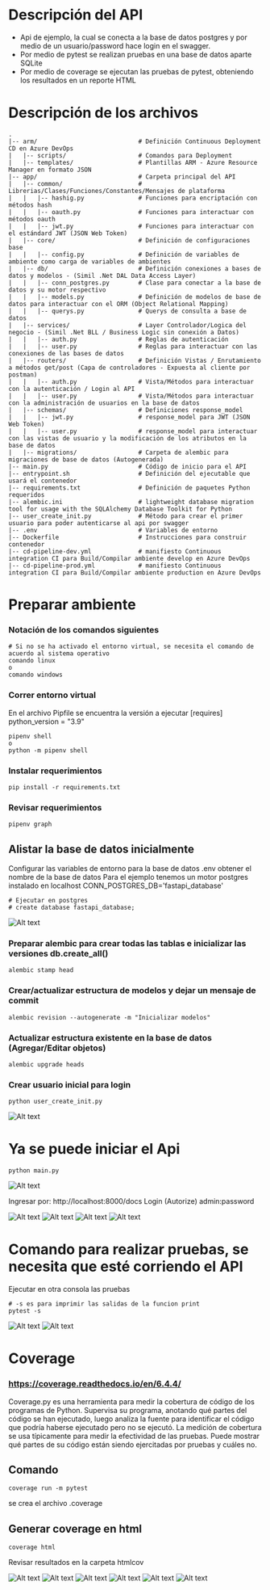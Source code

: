 # Descripción del API

- Api de ejemplo, la cual se conecta a la base de datos postgres y por medio de un usuario/password hace login en el swagger.
- Por medio de pytest se realizan pruebas en una base de datos aparte SQLite
- Por medio de coverage se ejecutan las pruebas de pytest, obteniendo los resultados en un reporte HTML

# Descripción de los archivos
    .
    |-- arm/                            # Definición Continuous Deployment CD en Azure DevOps
    |   |-- scripts/                    # Comandos para Deployment
    |   |-- templates/                  # Plantillas ARM - Azure Resource Manager en formato JSON
    |-- app/                            # Carpeta principal del API
    |   |-- common/                     # Librerias/Clases/Funciones/Constantes/Mensajes de plataforma
    |   |   |-- hashig.py               # Funciones para encriptación con métodos hash
    |   |   |-- oauth.py                # Funciones para interactuar con métodos oauth
    |   |   |-- jwt.py                  # Funciones para interactuar con el estándard JWT (JSON Web Token)
    |   |-- core/                       # Definición de configuraciones base
    |   |   |-- config.py               # Definición de variables de ambiente como carga de variables de ambientes
    |   |-- db/                         # Definición conexiones a bases de datos y modelos - (Simil .Net DAL Data Access Layer)
    |   |   |-- conn_postgres.py        # Clase para conectar a la base de datos y su motor respectivo
    |   |   |-- models.py               # Definición de modelos de base de datos para interactuar con el ORM (Object Relational Mapping)
    |   |   |-- querys.py               # Querys de consulta a base de datos
    |   |-- services/                   # Layer Controlador/Logica del negocio - (Simil .Net BLL / Business Logic sin conexión a Datos)
    |   |   |-- auth.py                 # Reglas de autenticación
    |   |   |-- user.py                 # Reglas para interactuar con las conexiones de las bases de datos
    |   |-- routers/                    # Definición Vistas / Enrutamiento a métodos get/post (Capa de controladores - Expuesta al cliente por postman)
    |   |   |-- auth.py                 # Vista/Métodos para interactuar con la autenticación / Login al API
    |   |   |-- user.py                 # Vista/Métodos para interactuar con la administración de usuarios en la base de datos
    |   |-- schemas/                    # Definiciones response_model
    |   |   |-- jwt.py                  # response_model para JWT (JSON Web Token)
    |   |   |-- user.py                 # response_model para interactuar con las vistas de usuario y la modificación de los atributos en la base de datos
    |   |-- migrations/                 # Carpeta de alembic para migraciones de base de datos (Autogenerada)
    |-- main.py                         # Código de inicio para el API
    |-- entrypoint.sh                   # Definición del ejecutable que usará el contenedor
    |-- requirements.txt                # Definición de paquetes Python requeridos
    |-- alembic.ini                     # lightweight database migration tool for usage with the SQLAlchemy Database Toolkit for Python
    |-- user_create_init.py             # Método para crear el primer usuario para poder autenticarse al api por swagger
    |-- .env                            # Variables de entorno
    |-- Dockerfile                      # Instrucciones para construir contenedor
    |-- cd-pipeline-dev.yml             # manifiesto Continuous integration CI para Build/Compilar ambiente develop en Azure DevOps
    |-- cd-pipeline-prod.yml            # manifiesto Continuous integration CI para Build/Compilar ambiente production en Azure DevOps

# Preparar ambiente

### Notación de los comandos siguientes
```console
# Si no se ha activado el entorno virtual, se necesita el comando de acuerdo al sistema operativo
comando linux
o
comando windows
```

### Correr entorno virtual
En el archivo Pipfile se encuentra la versión a ejecutar
[requires]
python_version = "3.9"

```console
pipenv shell
o
python -m pipenv shell
```

### Instalar requerimientos
```console
pip install -r requirements.txt
```

### Revisar requerimientos
```console
pipenv graph
```

## Alistar la base de datos inicialmente
Configurar las variables de entorno para la base de datos .env obtener el nombre de la base de datos
Para el ejemplo tenemos un motor postgres instalado en localhost
CONN_POSTGRES_DB='fastapi_database'
```console
# Ejecutar en postgres
# create database fastapi_database;
```
![Alt text](/docs_fotos/01.createdb/Screenshot_1.png?raw=true)

### Preparar alembic para crear todas las tablas e inicializar las versiones db.create_all()
```console
alembic stamp head
```

### Crear/actualizar estructura de modelos y dejar un mensaje de commit
```console
alembic revision --autogenerate -m "Inicializar modelos"
```

### Actualizar estructura existente en la base de datos (Agregar/Editar objetos)
```console
alembic upgrade heads
```

### Crear usuario inicial para login
```console
python user_create_init.py
```
![Alt text](/docs_fotos/02.init_user/Screenshot_1.png?raw=true)

# Ya se puede iniciar el Api
```console
python main.py
```

![Alt text](/docs_fotos/03.api/Screenshot_1.png?raw=true)

Ingresar por: http://localhost:8000/docs
Login (Autorize) admin:password

![Alt text](/docs_fotos/03.api/Screenshot_2.png?raw=true)
![Alt text](/docs_fotos/03.api/Screenshot_3.png?raw=true)
![Alt text](/docs_fotos/03.api/Screenshot_4.png?raw=true)
![Alt text](/docs_fotos/03.api/Screenshot_5.png?raw=true)

# Comando para realizar pruebas, se necesita que esté corriendo el API

Ejecutar en otra consola las pruebas
```console
# -s es para imprimir las salidas de la funcion print
pytest -s
```

![Alt text](/docs_fotos/04.pytest/Screenshot_1.png?raw=true)
![Alt text](/docs_fotos/04.pytest/Screenshot_2.png?raw=true)

# Coverage
### https://coverage.readthedocs.io/en/6.4.4/
Coverage.py es una herramienta para medir la cobertura de código de los programas de Python.
Supervisa su programa, anotando qué partes del código se han ejecutado, luego analiza la fuente para identificar el código que podría haberse ejecutado pero no se ejecutó.
La medición de cobertura se usa típicamente para medir la efectividad de las pruebas.
Puede mostrar qué partes de su código están siendo ejercitadas por pruebas y cuáles no.

## Comando
```console
coverage run -m pytest
```
se crea el archivo .coverage

## Generar coverage en html
```console
coverage html
```

Revisar resultados en la carpeta htmlcov

![Alt text](/docs_fotos/05.coverage/Screenshot_1.png?raw=true)
![Alt text](/docs_fotos/05.coverage/Screenshot_2.png?raw=true)
![Alt text](/docs_fotos/05.coverage/Screenshot_3.png?raw=true)
![Alt text](/docs_fotos/05.coverage/Screenshot_4.png?raw=true)
![Alt text](/docs_fotos/05.coverage/Screenshot_5.png?raw=true)
![Alt text](/docs_fotos/05.coverage/Screenshot_6.png?raw=true)


